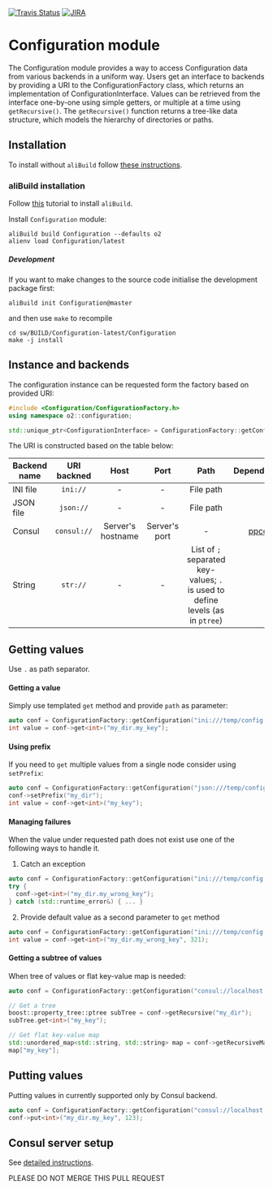 [![Travis Status](https://travis-ci.com/AliceO2Group/Configuration.svg?branch=master)](https://travis-ci.com/AliceO2Group/Configuration)
[![JIRA](https://img.shields.io/badge/JIRA-issues-blue.svg)](https://alice.its.cern.ch/jira/projects/OCONF)

# Configuration module
The Configuration module provides a way to access Configuration data from various backends in a uniform way.
Users get an interface to backends by providing a URI to the ConfigurationFactory class, which returns an implementation
of ConfigurationInterface.
Values can be retrieved from the interface one-by-one using simple getters, or multiple at a time using `getRecursive()`.
The `getRecursive()` function returns a tree-like data structure, which models the hierarchy of directories or paths.

## Installation
To install without `aliBuild` follow [these instructions](doc/ManualInstallation.md).

### aliBuild installation
Follow [this](https://alice-doc.github.io/alice-analysis-tutorial/building/) tutorial to install `aliBuild`.

Install `Configuration` module:
```
aliBuild build Configuration --defaults o2
alienv load Configuration/latest
```

##### Development
If you want to make changes to the source code initialise the development package first:
```
aliBuild init Configuration@master
```
and then use `make` to recompile
```
cd sw/BUILD/Configuration-latest/Configuration
make -j install
```

## Instance and backends
The configuration instance can be requested form the factory based on provided URI:
```cpp
#include <Configuration/ConfigurationFactory.h>
using namespace o2::configuration;

std::unique_ptr<ConfigurationInterface> = ConfigurationFactory::getConfiguration("backend://[host][:port][/path]");
```

The URI is constructed based on the table below:

| Backend name | URI backned  | Host  | Port | Path  | Dependency |
| ------------ |:------------:|:-----:|:----:|:-----:|-----------:|
| INI file     | `ini://`     | -     | - | File path | - |
| JSON file    | `json://`    | -     | - | File path | - |
| Consul       | `consul://`  | Server's hostname | Server's port | - | [ppconsul](https://github.com/oliora/ppconsul) |
| String       | `str://`     | -     | - | List of `;` separated key-values; `.` is used to define levels (as in `ptree`) | - |



## Getting values
Use `.` as path separator.

#### Getting a value
Simply use templated `get` method and provide `path` as parameter:
```cpp
auto conf = ConfigurationFactory::getConfiguration("ini:///temp/config.ini");
int value = conf->get<int>("my_dir.my_key");
```
#### Using prefix
If you need to `get` multiple values from a single node consider using `setPrefix`:
```cpp
auto conf = ConfigurationFactory::getConfiguration("json:///temp/config.json");
conf->setPrefix("my_dir");
int value = conf->get<int>("my_key");
```

#### Managing failures
When the value under requested path does not exist use one of the following ways to handle it.

1. Catch an exception

```cpp
auto conf = ConfigurationFactory::getConfiguration("ini:///temp/config.ini");
try {
  conf->get<int>("my_dir.my_wrong_key");
} catch (std::runtime_error&) { ... }

```

2. Provide default value as a second parameter to `get` method

```cpp
auto conf = ConfigurationFactory::getConfiguration("ini:///temp/config.ini");
int value = conf->get<int>("my_dir.my_wrong_key", 321);
```

#### Getting a subtree of values
When tree of values or flat key-value map is needed:
```cpp
auto conf = ConfigurationFactory::getConfiguration("consul://localhost:8500");

// Get a tree
boost::property_tree::ptree subTree = conf->getRecursive("my_dir");
subTree.get<int>("my_key");

// Get flat key-value map
std::unordered_map<std::string, std::string> map = conf->getRecursiveMap("my_dir");
map["my_key"];
```

## Putting values
Putting values in currently supported only by Consul backend.
```cpp
auto conf = ConfigurationFactory::getConfiguration("consul://localhost:8500");
conf->put<int>("my_dir.my_key", 123);
```

## Consul server setup
See [detailed instructions](doc/Consul.md).

PLEASE DO NOT MERGE THIS PULL REQUEST
